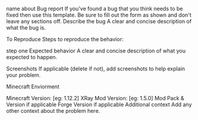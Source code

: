 name	about
Bug report
If you've found a bug that you think needs to be fixed then use this template. Be sure to fill out the form as shown and don't leave any sections off.
Describe the bug A clear and concise description of what the bug is.

To Reproduce Steps to reproduce the behavior:

step one
Expected behavior A clear and concise description of what you expected to happen.

Screenshots If applicable (delete if not), add screenshots to help explain your problem.

Minecraft Enviorment

Minecraft Version: [eg: 1.12.2]
XRay Mod Version: [eg: 1.5.0]
Mod Pack & Version if applicable
Forge Version if applicable
Additional context Add any other context about the problem here.

